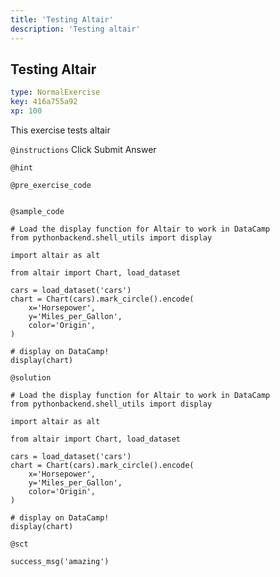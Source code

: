 ```yaml
---
title: 'Testing Altair'
description: 'Testing altair'
---
```


## Testing Altair

```yaml
type: NormalExercise
key: 416a755a92
xp: 100
```

This exercise tests altair

`@instructions`
Click Submit Answer

`@hint`


`@pre_exercise_code`
```{python}

```

`@sample_code`
```{python}
# Load the display function for Altair to work in DataCamp
from pythonbackend.shell_utils import display

import altair as alt

from altair import Chart, load_dataset

cars = load_dataset('cars')
chart = Chart(cars).mark_circle().encode(
    x='Horsepower',
    y='Miles_per_Gallon',
    color='Origin',
)

# display on DataCamp!
display(chart)
```

`@solution`
```{python}
# Load the display function for Altair to work in DataCamp
from pythonbackend.shell_utils import display

import altair as alt

from altair import Chart, load_dataset

cars = load_dataset('cars')
chart = Chart(cars).mark_circle().encode(
    x='Horsepower',
    y='Miles_per_Gallon',
    color='Origin',
)

# display on DataCamp!
display(chart)
```

`@sct`
```{python}
success_msg('amazing')
```
